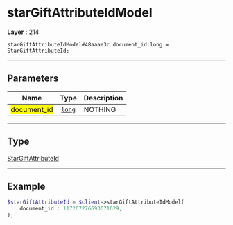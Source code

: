 # starGiftAttributeIdModel

**Layer** : 214

```tl
starGiftAttributeIdModel#48aaae3c document_id:long = StarGiftAttributeId;
```

---

## Parameters

| Name | Type | Description |
| :---: | :---: | :--- |
| <mark>document_id</mark> | [`long`](type/long) | NOTHING |

---

## Type

[StarGiftAttributeId](type/StarGiftAttributeId)

---

## Example

```php
$starGiftAttributeId = $client->starGiftAttributeIdModel(
	document_id : 117267276693671629,
);
```